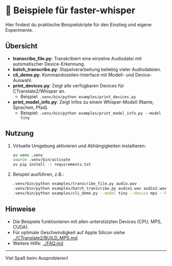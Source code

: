 # 📂 Beispiele für faster-whisper

Hier findest du praktische Beispielskripte für den Einstieg und eigene Experimente.

## Übersicht

- **transcribe_file.py**: Transkribiert eine einzelne Audiodatei mit automatischer Device-Erkennung.
- **batch_transcribe.py**: Stapelverarbeitung beliebig vieler Audiodateien.
- **cli_demo.py**: Kommandozeilen-Interface mit Modell- und Device-Auswahl.
- **print_devices.py**: Zeigt alle verfügbaren Devices für CTranslate2/Whisper an.
  - Beispiel: `.venv/bin/python examples/print_devices.py`
- **print_model_info.py**: Zeigt Infos zu einem Whisper-Modell (Name, Sprachen, Pfad).
  - Beispiel: `.venv/bin/python examples/print_model_info.py --model tiny`

## Nutzung

1. Virtuelle Umgebung aktivieren und Abhängigkeiten installieren:
   ```bash
   uv venv .venv
   source .venv/bin/activate
   uv pip install -r requirements.txt
   ```

2. Beispiel ausführen, z.B.:
   ```bash
   .venv/bin/python examples/transcribe_file.py audio.wav
   .venv/bin/python examples/batch_transcribe.py audio1.wav audio2.wav
   .venv/bin/python examples/cli_demo.py --model tiny --device mps --file audio.wav
   ```

## Hinweise
- Die Beispiele funktionieren mit allen unterstützten Devices (CPU, MPS, CUDA).
- Für optimale Geschwindigkeit auf Apple Silicon siehe [../CTranslate2/BUILD_MPS.md](../CTranslate2/BUILD_MPS.md).
- Weitere Hilfe: [../FAQ.md](../FAQ.md)

---

Viel Spaß beim Ausprobieren!
